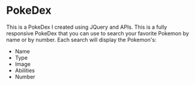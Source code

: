 # PokeDex

This is a PokeDex I created using JQuery and APIs. This is a fully responsive PokeDex that you can use to search your favorite Pokemon by name or by number. Each search will display the Pokemon's:
* Name
* Type
* Image
* Abilities
* Number